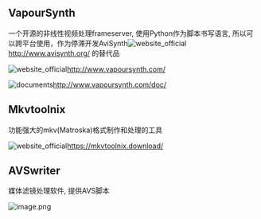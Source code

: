 ## VapourSynth

 一个开源的非线性视频处理frameserver, 使用Python作为脚本书写语言, 所以可以跨平台使用，作为停滞开发AviSynth![website_official](https://gitbook07.oss-cn-hangzhou.aliyuncs.com/website_official.svg)http://www.avisynth.org/ 的替代品

![website_official](https://gitbook07.oss-cn-hangzhou.aliyuncs.com/website_official.svg)http://www.vapoursynth.com/

![documents](https://gitbook07.oss-cn-hangzhou.aliyuncs.com/documents.svg)http://www.vapoursynth.com/doc/


## Mkvtoolnix

功能强大的mkv(Matroska)格式制作和处理的工具

![website_official](https://gitbook07.oss-cn-hangzhou.aliyuncs.com/website_official.svg)https://mkvtoolnix.download/

## AVSwriter

媒体滤镜处理软件, 提供AVS脚本

![image.png](https://i.postimg.cc/s2QpZJL3/image.png)